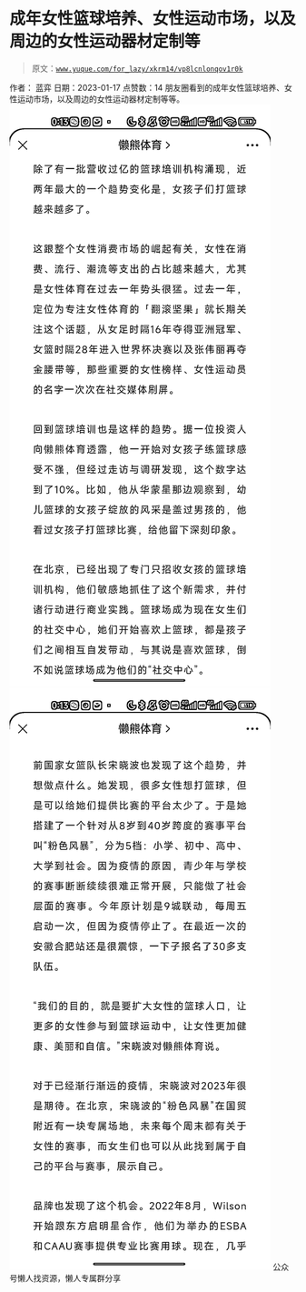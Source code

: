 # 成年女性篮球培养、女性运动市场，以及周边的女性运动器材定制等

> 原文：[`www.yuque.com/for_lazy/xkrm14/vp8lcnlonqov1r0k`](https://www.yuque.com/for_lazy/xkrm14/vp8lcnlonqov1r0k)

<ne-p id="u071d8a88" data-lake-id="u071d8a88"><ne-text id="u5d48b9a6">作者： 蓝弈</ne-text></ne-p> <ne-p id="ubaf2c861" data-lake-id="ubaf2c861"><ne-text id="u861e1664">日期：2023-01-17</ne-text></ne-p> <ne-p id="u5825cf40" data-lake-id="u5825cf40"><ne-text id="ub1762a37">点赞数：</ne-text><ne-text id="u7e96ebd3" ne-bold="true">14</ne-text></ne-p> <ne-hole id="ua793d389" data-lake-id="ua793d389"><ne-card data-card-name="hr" data-card-type="block" id="V6NXF" data-event-boundary="card"><ne-p id="u8994f9c1" data-lake-id="u8994f9c1"><ne-text id="u76454fe5">朋友圈看到的成年女性篮球培养、女性运动市场，以及周边的女性运动器材定制等等。</ne-text></ne-p> <ne-p id="u6dadcbe4" data-lake-id="u6dadcbe4"><ne-card data-card-name="image" data-card-type="inline" id="MOhyU" data-event-boundary="card">![](img/835c421b803a7a61860aa7980b3a8943.png)</ne-card></ne-p> <ne-p id="ua9035d4b" data-lake-id="ua9035d4b"><ne-card data-card-name="image" data-card-type="inline" id="hg4AD" data-event-boundary="card">![](img/4449222e775ea471aad59a96bff91916.png)</ne-card></ne-p> <ne-hole id="uffcf64dd" data-lake-id="uffcf64dd"><ne-card data-card-name="hr" data-card-type="block" id="CwbMj" data-event-boundary="card"><ne-p id="ud000eeee" data-lake-id="ud000eeee"><ne-text id="u5a87a71a">公众号懒人找资源，懒人专属群分享</ne-text></ne-p></ne-card></ne-hole></ne-card></ne-hole>